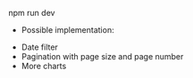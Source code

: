 npm run dev

- Possible implementation:

* Date filter
* Pagination with page size and page number
* More charts

